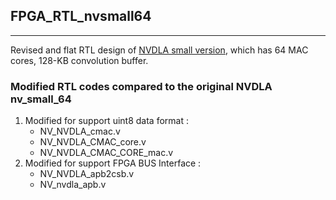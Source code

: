 ## FPGA\_RTL\_nvsmall64 
----------

Revised and flat RTL design of [NVDLA small version](http://nvdla.org/), which has 64 MAC cores, 128-KB convolution buffer. 

### Modified RTL codes compared to the original NVDLA nv\_small\_64

1. Modified for support uint8 data format :
   +  NV\_NVDLA\_cmac.v
   +  NV\_NVDLA\_CMAC_core.v    
   +  NV\_NVDLA\_CMAC_CORE_mac.v
2. Modified for support FPGA BUS Interface :
   +  NV\_NVDLA\_apb2csb.v
   +  NV\_nvdla\_apb.v





